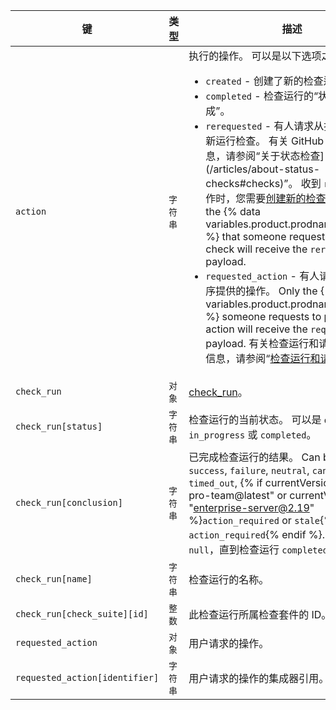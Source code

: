 | 键                              | 类型    | 描述                                                                                                                                                                                                                                                                                              |
| ------------------------------ | ----- | ----------------------------------------------------------------------------------------------------------------------------------------------------------------------------------------------------------------------------------------------------------------------------------------------- |
| `action`                       | `字符串` | 执行的操作。 可以是以下选项之一： <ul><li> `created` - 创建了新的检查运行。</li><li> `completed` - 检查运行的“状态”为“已完成”。</li><li> `rerequested` - 有人请求从拉取请求 UI 重新运行检查。 有关 GitHub UI 的更多信息，请参阅“关于状态检查](/articles/about-status-checks#checks)”。 收到 `rerequested` 操作时，您需要[创建新的检查运行](/v3/checks/runs/#create-a-check-run)。 Only the {% data variables.product.prodname_github_app %} that someone requests to re-run the check will receive the `rerequested` payload.</li><li> `requested_action` - 有人请求执行应用程序提供的操作。 Only the {% data variables.product.prodname_github_app %} someone requests to perform an action will receive the `requested_action` payload. 有关检查运行和请求操作的更多信息，请参阅“[检查运行和请求操作](/v3/checks/runs/#check-runs-and-requested-actions)”。</li></ul>                                                                                                                                                                                                                                                      |
| `check_run`                    | `对象`  | [check_run](/v3/checks/runs/#get-a-check-run)。                                                                                                                                                                                                                                                  |
| `check_run[status]`            | `字符串` | 检查运行的当前状态。 可以是 `queued`、`in_progress` 或 `completed`。                                                                                                                                                                                                                                            |
| `check_run[conclusion]`        | `字符串` | 已完成检查运行的结果。 Can be one of `success`, `failure`, `neutral`, `cancelled`, `timed_out`,  {% if currentVersion == "free-pro-team@latest" or currentVersion ver_gt "enterprise-server@2.19" %}`action_required` or `stale`{% else %}or `action_required`{% endif %}. 此值将为 `null`，直到检查运行 `completed`。 |
| `check_run[name]`              | `字符串` | 检查运行的名称。                                                                                                                                                                                                                                                                                        |
| `check_run[check_suite][id]`   | `整数`  | 此检查运行所属检查套件的 ID。                                                                                                                                                                                                                                                                                |
| `requested_action`             | `对象`  | 用户请求的操作。                                                                                                                                                                                                                                                                                        |
| `requested_action[identifier]` | `字符串` | 用户请求的操作的集成器引用。                                                                                                                                                                                                                                                                                  |
